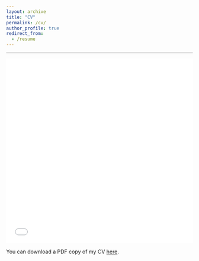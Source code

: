 ```yaml
---
layout: archive
title: "CV"
permalink: /cv/
author_profile: true
redirect_from:
  - /resume
---
```


------

<iframe src="/files/pdf/cv_camille_leclerc.pdf" width="100%" height="500" frameborder="no" border="0" marginwidth="0" marginheight="0"></iframe>

You can download a PDF copy of my CV [here](/files/pdf/cv_camille_leclerc.pdf).
